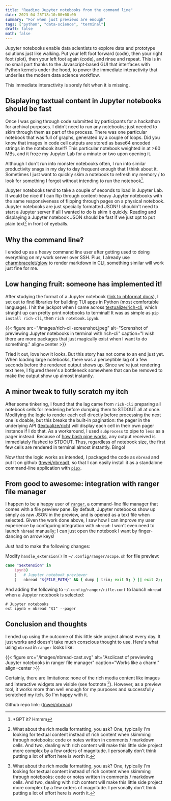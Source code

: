 ```yaml
---
title: "Reading Jupyter notebooks from the command line"
date: 2023-04-25T18:10:00+08:00
summary: "For when just previews are enough"
tags: ["python", "data-science", "terminal"]
draft: false
math: false
---
```


Jupyter notebooks enable data scientists to explore data and prototype solutions just like walking. Put your left foot forward (code), then your right foot (plot), then your left foot again (code), and rinse and repeat. This is in no small part thanks to the Javascript-based GUI that interfaces with Python kernels under the hood, to power the immediate interactivity that underlies the modern data science workflow. 

This immediate interactivity is sorely felt when it is missing.

## Displaying textual content in Jupyter notebooks should be fast

Once I was going through code submitted by participants for a hackathon for archival purposes. I didn't need to run any notebooks; just needed to skim through them as part of the process. There was one particular notebook that was full of graphs, generated by a couple of loops. Did you know that images in code cell outputs are stored as base64 encoded strings in the notebook itself? This particular notebook weighted in at >60 MBs, and it froze my Jupyter Lab for a minute or two upon opening it.

Although I don't run into monster notebooks often, I run into similar productivity snags in my day to day frequent enough that I think about it. Sometimes I just want to quickly skim a notebook to refresh my memory / to look for something I forgot without intending to run the notebook[^1].

Jupyter notebooks tend to take a couple of seconds to load in Jupyter Lab. It would be nice if I can flip through content-heavy Jupyter notebooks with the same responsiveness of flipping through pages on a physical notebook. Jupyter notebooks are just specially formatted JSON! I shouldn't need to start a Jupyter server if all I wanted to do is skim it quickly. Reading and displaying a Jupyter notebook JSON should be fast if we just opt to put plain text[^2] in front of eyeballs.

## Why the command line?

I ended up as a heavy command line user after getting used to doing everything on my work server over SSH. Plus, I already use [charmbracelet/glow](https://github.com/charmbracelet/glow) to render markdown in CLI, something similar will work just fine for me.

## Low hanging fruit: someone has implemented it!

After studying the format of a Jupyter notebook ([link to nbformat docs](https://nbformat.readthedocs.io/en/latest/)), I set out to find libraries for building TUI apps in Python (most comfortable language). I hit the jackpot when I came across [textualize/rich-cli](https://github.com/Textualize/rich-cli), which straight up can pretty print notebooks to terminal! It was as simple as `pip install rich-cli`, then `rich notebook.ipynb`. 

{{< figure src="/images/rich-cli-screenshot.jpeg" alt="Screnshot of previewing Jupyter notebooks in terminal with rich-cli" caption="I wish there are more packages that just magically exist when I want to do something." align=center >}}

Tried it out, love how it looks. But this story has not come to an end just yet. When loading large notebooks, there was a perceptible lag of a few seconds before the rendered output shows up. Since we're just rendering text here, I figured there's a bottleneck somewhere that can be removed to make the output show up almost instantly.

## A minor tweak to fully scratch my itch

After some tinkering, I found that the lag came from `rich-cli` preparing all notebook cells for rendering before dumping them to STDOUT all at once. Modifying the logic to render each cell directly before processing the next one is doable, but this breaks the built-in pagination: the pager in the underlying API ([textualize/rich](https://github.com/Textualize/rich/)) will display each cell in their own pager instance if I do that. As a workaround, I used `subprocess` to pipe to `less` as a pager instead. Because of [how bash pipe works](https://stackoverflow.com/a/9834118), any output received is immediately flushed to STDOUT. Thus, regardless of notebook size, the first few cells are rendered in terminal almost instantly. Bingo!

Now that the logic works as intended, I packaged the code as `nbread` and put it on github ([tnwei/nbread](https://github.com/tnwei/nbread)), so that I can easily install it as a standalone command-line application with [`pipx`](https://github.com/pypa/pipx).

## From good to awesome: integration with ranger file manager

I happen to be a happy user of [`ranger`](https://github.com/ranger/ranger), a command-line file manager that comes with a file preview pane. By default, Jupyter notebooks show up simply as raw JSON in the preview, and is opened as a text file when selected. Given the work done above, I saw how I can improve my user experience by configuring integration with `nbread`: I won't even need to launch `nbread` manually; I can just open the notebook I want by finger-dancing on arrow keys!

Just had to make the following changes:

Modify `handle_extension()` in `~/.config/ranger/scope.sh` for file preview:

```bash
case "$extension" in
    ipynb)
    ¦   # Jupyter notebook previewer
    ¦   nbread "${FILE_PATH}" && { dump | trim; exit 5; } || exit 2;;
```

And adding the following to `~/.config/ranger/rifle.conf` to launch `nbread` when a Jupyter notebook is selected:

```
# Jupyter notebooks
ext ipynb = nbread "$1" --pager
```

## Conclusion and thoughts

I ended up using the outcome of this little side project almost every day. It just works and doesn't take much conscious thought to use. Here's what using `nbread` in `ranger` looks like:

{{< figure src="/images/nbread-cast.svg" alt="Asciicast of previewing Jupyter notebooks in ranger file manager" caption="Works like a charm." align=center >}}

Certainly, there are limitations: none of the rich media content like images and interactive widgets are visible (see footnote [^2]). However, as a preview tool, it works more than well enough for my purposes and successfully scratched my itch. So I'm happy with it.

Github repo link: ([tnwei/nbread](https://github.com/tnwei/nbread))

[^1]: \*GPT it? Hmmm
[^2]: What about the rich media formatting, you ask? One, typically I'm looking for textual content instead of rich content when skimming through notebooks: code or notes written in comments / markdown cells. And two, dealing with rich content will make this little side project more complex by a few orders of magnitude. I personally don't think putting a lot of effort here is worth it.
